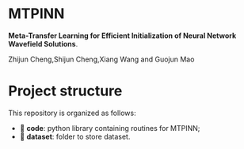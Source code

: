 # MTPINN

**Meta-Transfer Learning for Efficient Initialization of Neural Network Wavefield Solutions**.

Zhijun Cheng,Shijun Cheng,Xiang Wang and Guojun Mao

# Project structure
This repository is organized as follows:

* :open_file_folder: **code**: python library containing routines for MTPINN;
* :open_file_folder: **dataset**: folder to store dataset.
